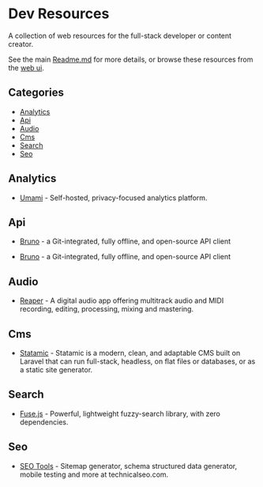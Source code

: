 # Dev Resources

A collection of web resources for the full-stack developer or content creator.

See the main [Readme.md](./Readme.md) for more details, or browse these resources from the [web ui](https://resources.mytchall.dev/).

## Categories

- [Analytics](#analytics)
- [Api](#api)
- [Audio](#audio)
- [Cms](#cms)
- [Search](#search)
- [Seo](#seo)

## Analytics

- [Umami](https://umami.is) - Self-hosted, privacy-focused analytics platform.


## Api

- [Bruno](https://www.usebruno.com/) - a Git-integrated, fully offline, and open-source API client

- [Bruno](https://www.usebruno.com/) - a Git-integrated, fully offline, and open-source API client


## Audio

- [Reaper](https://www.reaper.fm/) - A digital audio app offering multitrack audio and MIDI recording, editing, processing, mixing and mastering.


## Cms

- [Statamic](https://statamic.com) - Statamic is a modern, clean, and adaptable CMS built on Laravel that can run full-stack, headless, on flat files or databases, or as a static site generator.


## Search

- [Fuse.js](https://www.fusejs.io/) - Powerful, lightweight fuzzy-search library, with zero dependencies.


## Seo

- [SEO Tools](https://technicalseo.com/tools/) - Sitemap generator, schema structured data generator, mobile testing and more at technicalseo.com.


